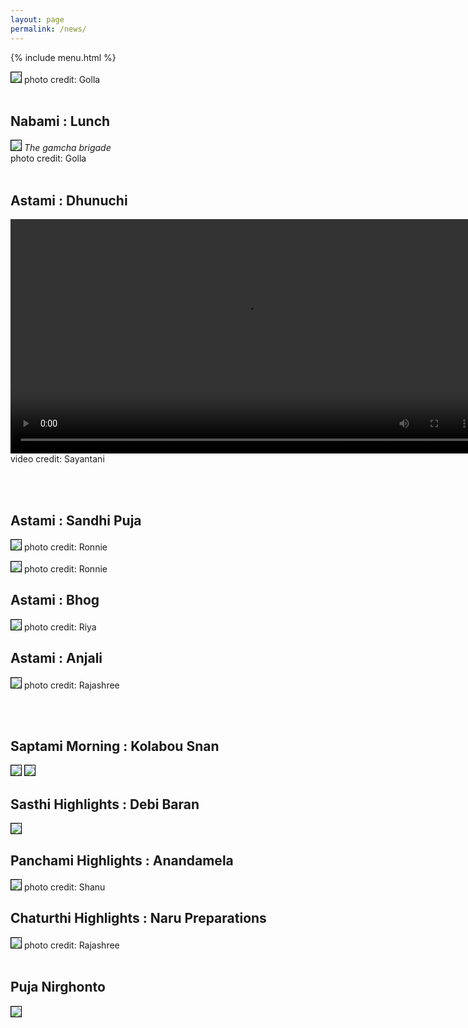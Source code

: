 ```yaml
---
layout: page
permalink: /news/
---
```


{% include menu.html %}
<div id="fb-root"></div>
<script async defer crossorigin="anonymous" src="https://connect.facebook.net/en_GB/sdk.js#xfbml=1&version=v8.0" nonce="LlOs07kQ"></script>

<div style="color:white;" id="demo"></div>

<img style="border:1px solid black;" src="/images/puja2022/2022-bhasan.jpg"><img>
photo credit: Golla
<br/><br/>
<h2>Nabami : Lunch</h2>
<img style="border:1px solid black;" src="/images/puja2022/2022-poribeshan.jpg"><img>
<I>The gamcha brigade</I><br/>
photo credit: Golla
<br/><br/>
<h2>Astami : Dhunuchi</h2>
<video width="750" controls>
  <source type="video/mp4" src="/images/puja2022/2022-dhunuchi-joy.mp4">
  This video rendering is not supported in your browser.
</video>
video credit: Sayantani

<br/><br/>
<h2>Astami : Sandhi Puja</h2>
<img style="border:1px solid black;" src="/images/puja2022/2022-sandhi-pujo.jpg"><img>
photo credit: Ronnie

<img style="border:1px solid black;" src="/images/puja2022/2022-astami.jpg"><img>
photo credit: Ronnie

<h2>Astami : Bhog</h2>
<img style="border:1px solid black;" src="/images/puja2022/2022-pujo-upochar.jpg"><img>
photo credit: Riya

<h2>Astami : Anjali</h2>
<img style="border:1px solid black;" src="/images/puja2022/2022-astami-pushpanjali.jpg"><img>
photo credit: Rajashree

<br/><br/>
<h2>Saptami Morning : Kolabou Snan</h2>
<img style="border:1px solid black;" src="/images/puja2022/2022-kolabou1.jpg"><img>
<img style="border:1px solid black;" src="/images/puja2022/2022-kolabou2.jpg"><img>


<h2>Sasthi Highlights : Debi Baran</h2>
<img style="border:1px solid black;" src="/images/puja2022/2022-sasthi.jpg"><img>



<h2>Panchami Highlights : Anandamela</h2>
<img style="border:1px solid black;" src="/images/puja2022/2022-anandamela.jpg"><img>
photo credit: Shanu

<h2>Chaturthi Highlights : Naru Preparations</h2>
<img style="border:1px solid black;" src="/images/puja2022/2022-preparations1.jpg"><img>
photo credit: Rajashree
<br/><br/>
<h2>Puja Nirghonto</h2>
<img style="border:1px solid black;" src="/images/puja2022/nirghonto-2022.jpg"><img>




<script>
		function daysRemaining() {
		  var day  = 30
		  var month = 9
		  var year = 2022

		  var daystocount=new Date(year, month -1, day)
		  today=new Date()
		  daystocount.setFullYear(daystocount.getFullYear())
		  var oneday=1000*60*60*24
		  var daysToGo = (Math.ceil((daystocount.getTime()-today.getTime())/(oneday)))
		  var count = daysToGo *(-1) + 1;

		  if (daysToGo > -7) {
			  var text1 = "<img src='../images/"+count+".jpg'/>";
			  document.getElementById('demo').innerHTML += text1;
		  }
		  else {
			  var text2 = "<img src='../images/"+count+".jpg'/>";
			  document.getElementById('demo').innerHTML += text2;
		  }

		}

		daysRemaining();
		document.getElementById("newsbtn").style.backgroundColor = "orange";



</script>

